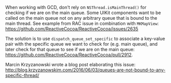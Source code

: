 When working with GCD, don't rely on `NSThread.isMainThread()` for checking if we are on the main queue. Some UIKit components want to be called on the main queue not on any arbitrary queue that is bound to the main thread. See example from RAC issue in combination with `MKMapView`: https://github.com/ReactiveCocoa/ReactiveCocoa/issues/2635

The solution is to use `dispatch_queue_set_specific` to associate a key-value pair with the specific queue we want to check for (e.g. main queue), and later check for that queue to see if we are on the main queue: https://github.com/ReactiveCocoa/ReactiveCocoa/pull/2912.

Marcin Krzyzanowski wrote a blog post elaborating this issue: http://blog.krzyzanowskim.com/2016/06/03/queues-are-not-bound-to-any-specific-thread/